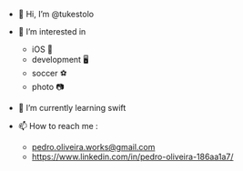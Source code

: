 - 👋 Hi, I’m @tukestolo
- 👀 I’m interested in 
  - iOS 📱 
  - development  🖥  
  - soccer  ⚽️  
  - photo  📷
- 🌱 I’m currently learning swift
- 📫 How to reach me :

    - pedro.oliveira.works@gmail.com
    - https://www.linkedin.com/in/pedro-oliveira-186aa1a7/

<!---
tukestolo/tukestolo is a ✨ special ✨ repository because its `README.md` (this file) appears on your GitHub profile.
You can click the Preview link to take a look at your changes.
--->
